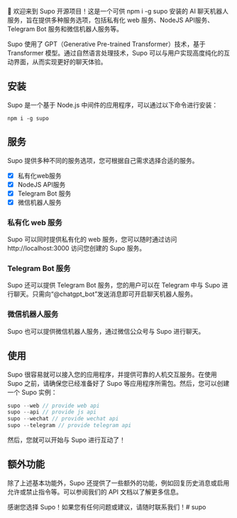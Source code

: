 
👋 欢迎来到 Supo 开源项目！这是一个可供 npm i -g supo 安装的 AI 聊天机器人服务，旨在提供多种服务选项，包括私有化 web 服务、NodeJS API服务、Telegram Bot 服务和微信机器人服务等。

Supo 使用了 GPT（Generative Pre-trained Transformer）技术，基于 Transformer 模型。通过自然语言处理技术，Supo 可以与用户实现高度纯化的互动界面，从而实现更好的聊天体验。

## 安装

Supo 是一个基于 Node.js 中间件的应用程序，可以通过以下命令进行安装：

```
npm i -g supo
```

## 服务

Supo 提供多种不同的服务选项，您可根据自己需求选择合适的服务。  
-[x] 私有化web服务  
-[x] NodeJS API服务  
-[x] Telegram Bot 服务  
-[x] 微信机器人服务  

### 私有化 web 服务

Supo 可以同时提供私有化的 web 服务，您可以随时通过访问 http://localhost:3000 访问您创建的 Supo 服务。

### Telegram Bot 服务

Supo 还可以提供 Telegram Bot 服务，您的用户可以在 Telegram 中与 Supo 进行聊天。只需向“@chatgpt_bot”发送消息即可开启聊天机器人服务。

### 微信机器人服务

Supo 也可以提供微信机器人服务，通过微信公众号与 Supo 进行聊天。 

## 使用

Supo 很容易就可以接入您的应用程序，并提供可靠的人机交互服务。在使用 Supo 之前，请确保您已经准备好了 Supo 等应用程序所需包。然后，您可以创建一个 Supo 实例：

```javascript
supo --web // provide web api
supo --api // provide js api
supo --wechat // provide wechat api
supo --telegram // provide telegram api
```


然后，您就可以开始与 Supo 进行互动了！

## 额外功能

除了上述基本功能外，Supo 还提供了一些额外的功能，例如回复历史消息或启用允许或禁止指令等。可以参阅我们的 API 文档以了解更多信息。

感谢您选择 Supo！如果您有任何问题或建议，请随时联系我们！# supo
